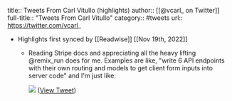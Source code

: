 title:: Tweets From Carl Vitullo (highlights)
author:: [[@vcarl_ on Twitter]]
full-title:: "Tweets From Carl Vitullo"
category:: #tweets
url:: https://twitter.com/vcarl_

- Highlights first synced by [[Readwise]] [[Nov 19th, 2022]]
	- Reading Stripe docs and appreciating all the heavy lifting @remix_run does for me. Examples are like, "write 6 API endpoints with their own routing and models to get client form inputs into server code" and I'm just like: 
	  
	  ![](https://pbs.twimg.com/media/FY8YiAhWIAIyMns.jpg) ([View Tweet](https://twitter.com/vcarl_/status/1553487863576150017))